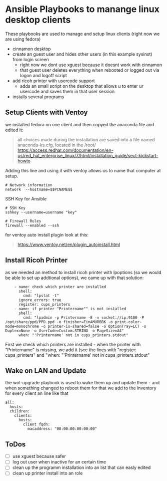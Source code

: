 # Ansible Playbooks to manange linux desktop clients
These playbooks are used to manage and setup linux clients (right now we are using fedora)
- cinnamon desktop
- create an guest user and hides other users (in this example sysinst) from login screen
  - right now we dont use xguest because it doesnt work with cinnamon
  - that guest user deletes everything when rebooted or logged out via logon and logoff script
- add ricoh printer with usercode support
  - adds an small script on the desktop that allows u to enter ur usercode and saves them in that user session
- installs several programs

## Setup Clients with Ventoy
we installed fedora on one client and then copyed the anaconda file and edited it:
> all choices made during the installation are saved into a file named anaconda-ks.cfg, located in the /root/
https://access.redhat.com/documentation/en-us/red_hat_enterprise_linux/7/html/installation_guide/sect-kickstart-howto

Adding this line and using it with ventoy allows us to name that computer at setup.
```
# Network information
network  --hostname=$$PCNAME$$
```
SSH Key for Ansible
```
# SSH Key
sshkey --username=username "key"

# Firewall Rules
firewall --enabled --ssh
```
for ventoy auto install plugin look at this:
> https://www.ventoy.net/en/plugin_autoinstall.html

## Install Ricoh Printer
as we needed an method to install ricoh printer with lpoptions (so we would be able to set up addtional options), we came up with that solution:

```
    - name: check which printer are installed 
      shell: 
        cmd: "lpstat -t"
      ignore_errors: true
      register: cups_printers
    - name: if printer "Printername"" is not installed
      shell: 
        cmd: "lpadmin -p Printername -E -v socket://ip:9100 -P /opt/share/ppd/PPD.ppd -o finisher=FinAMURBBK -o print-color-mode=monochrome -o printer-is-shared=false -o OptionTray=LCT -o Duplex=None -o UserCode=Custom.STRING -o PageSize=A4"
      when: "'Printername' not in cups_printers.stdout"
```
First we check which printers are installed - when the printer with "Printername" is missing, we add it (see the lines with "register: cups_printers" and "when: "'Printername' not in cups_printers.stdout"

## Wake on LAN and Update
the wol-upgrade playbook is used to wake them up and update them - and when something changed to reboot them
for that we add to the inventory for every client an line like that
```
all:
  hosts:
  children:
    clients:
      hosts:
        client fqdn:
          macaddress: "00:00:00:00:00:00"
```
## ToDos
- [ ] use xguest because safer
- [ ] log out user when inactive for an certain time
- [ ] clean up the programm installation into an list that can easly edited
- [ ] clean up printer install into an role

